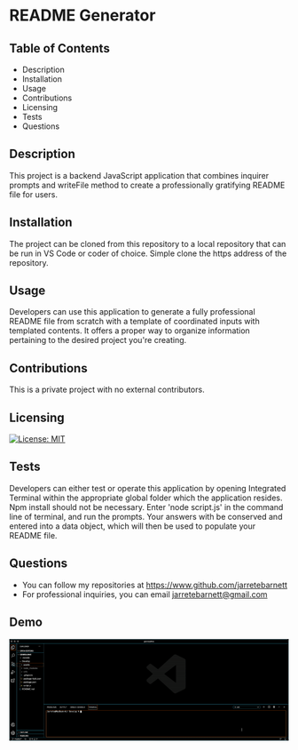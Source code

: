 # README Generator

## Table of Contents

* Description
* Installation
* Usage
* Contributions
* Licensing
* Tests
* Questions

## Description

This project is a backend JavaScript application that combines inquirer prompts and writeFile method to create a professionally gratifying README file for users.

## Installation

The project can be cloned from this repository to a local repository that can be run in VS Code or coder of choice. Simple clone the https address of the repository.

## Usage

Developers can use this application to generate a fully professional README file from scratch with a template of coordinated inputs with templated contents. It offers a proper way to organize information pertaining to the desired project you're creating.

## Contributions

This is a private project with no external contributors.

## Licensing

[![License: MIT](https://img.shields.io/badge/License-MIT-blue.svg)](https://opensource.org/licenses/MIT)

## Tests

Developers can either test or operate this application by opening Integrated Terminal within the appropriate global folder which the application resides. Npm install should not be necessary. Enter 'node script.js' in the command line of terminal, and run the prompts. Your answers with be conserved and entered into a data object, which will then be used to populate your README file.

## Questions

* You can follow my repositories at https://www.github.com/jarretebarnett
* For professional inquiries, you can email jarretebarnett@gmail.com

## Demo

![demo](assets/demo.gif)